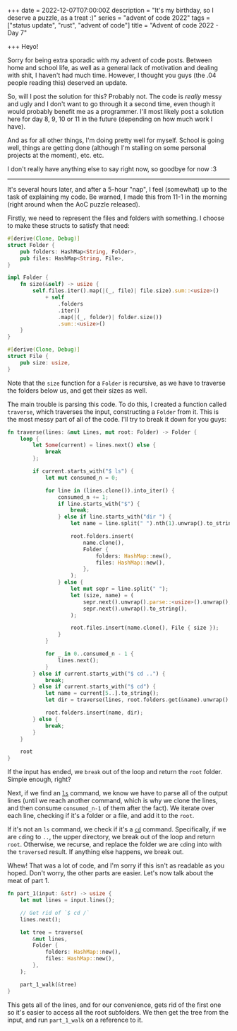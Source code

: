 +++
date = 2022-12-07T07:00:00Z
description = "It's my birthday, so I deserve a puzzle, as a treat :)"
series = "advent of code 2022"
tags = ["status update", "rust", "advent of code"]
title = "Advent of code 2022 - Day 7"

+++
Heyo!

Sorry for being extra sporadic with my advent of code posts. Between home and school life, as well as a general lack of motivation and dealing with shit, I haven't had much time. However, I thought you guys (the .04 people reading this) deserved an update.

So, will I post the solution for this? Probably not. The code is _really_ messy and ugly and I don't want to go through it a second time, even though it would probably benefit me as a programmer. I'll most likely post a solution here for day 8, 9, 10 or 11 in the future (depending on how much work I have).

And as for all other things, I'm doing pretty well for myself. School is going well, things are getting done (although I'm stalling on some personal projects at the moment), etc. etc.

I don't really have anything else to say right now, so goodbye for now :3

***

It's several hours later, and after a 5-hour "nap", I feel (somewhat) up to the task of explaining my code. Be warned, I made this from 11-1 in the morning (right around when the AoC puzzle released).

Firstly, we need to represent the files and folders with something. I choose to make these structs to satisfy that need:
```rs
#[derive(Clone, Debug)]
struct Folder {
    pub folders: HashMap<String, Folder>,
    pub files: HashMap<String, File>,
}

impl Folder {
    fn size(&self) -> usize {
        self.files.iter().map(|(_, file)| file.size).sum::<usize>()
            + self
                .folders
                .iter()
                .map(|(_, folder)| folder.size())
                .sum::<usize>()
    }
}

#[derive(Clone, Debug)]
struct File {
    pub size: usize,
}
```

Note that the `size` function for a `Folder` is recursive, as we have to traverse the folders below us, and get their sizes as well.

The main trouble is parsing this code. To do this, I created a function called `traverse`, which traverses the input, constructing a `Folder` from it. This is the most messy part of all of the code. I'll try to break it down for you guys:

```rs
fn traverse(lines: &mut Lines, mut root: Folder) -> Folder {
    loop {
        let Some(current) = lines.next() else {
            break
        };

        if current.starts_with("$ ls") {
            let mut consumed_n = 0;

            for line in (lines.clone()).into_iter() {
                consumed_n += 1;
                if line.starts_with("$") {
                    break;
                } else if line.starts_with("dir ") {
                    let name = line.split(" ").nth(1).unwrap().to_string();

                    root.folders.insert(
                        name.clone(),
                        Folder {
                            folders: HashMap::new(),
                            files: HashMap::new(),
                        },
                    );
                } else {
                    let mut sepr = line.split(" ");
                    let (size, name) = (
                        sepr.next().unwrap().parse::<usize>().unwrap(),
                        sepr.next().unwrap().to_string(),
                    );

                    root.files.insert(name.clone(), File { size });
                }
            }

            for _ in 0..consumed_n - 1 {
                lines.next();
            }
        } else if current.starts_with("$ cd ..") {
            break;
        } else if current.starts_with("$ cd") {
            let name = current[5..].to_string();
            let dir = traverse(lines, root.folders.get(&name).unwrap().clone());

            root.folders.insert(name, dir);
        } else {
            break;
        }
    }

    root
}
```

If the input has ended, we `break` out of the loop and return the `root` folder. Simple enough, right?

Next, if we find an [`ls`](https://en.wikipedia.org/wiki/Ls) command, we know we have to parse all of the output lines (until we reach another command, which is why we clone the lines, and then consume `consumed_n-1` of them after the fact). We iterate over each line, checking if it's a folder or a file, and add it to the `root`.

If it's not an `ls` command, we check if it's a [`cd`](https://en.wikipedia.org/wiki/Cd_(command)) command. Specifically, if we are `cd`ing to `..`, the upper directory, we break out of the loop and return `root`. Otherwise, we recurse, and replace the folder we are `cd`ing into with the `traverse`d result. If anything else happens, we break out.

Whew! That was a lot of code, and I'm sorry if this isn't as readable as you hoped. Don't worry, the other parts are easier. Let's now talk about the meat of part 1.

```rs
fn part_1(input: &str) -> usize {
    let mut lines = input.lines();

    // Get rid of `$ cd /`
    lines.next();

    let tree = traverse(
        &mut lines,
        Folder {
            folders: HashMap::new(),
            files: HashMap::new(),
        },
    );

    part_1_walk(&tree)
}
```

This gets all of the lines, and for our convenience, gets rid of the first one so it's easier to access all the root subfolders. We then get the tree from the input, and run `part_1_walk` on a reference to it.
